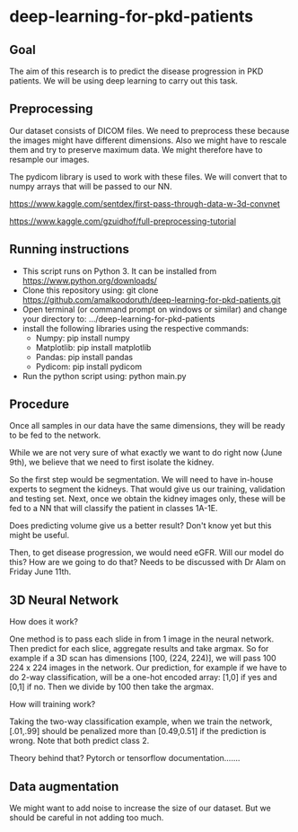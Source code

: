 # deep-learning-for-pkd-patients

## Goal
The aim of this research is to predict the disease progression in PKD patients. We will be using deep learning to carry out this task.

## Preprocessing
Our dataset consists of DICOM files. We need to preprocess these because the images might have different dimensions. Also we might have to rescale them and try to preserve maximum data. We might therefore have to resample our images. 

The pydicom library is used to work with these files. We will convert that to numpy arrays that will be passed to our NN.

https://www.kaggle.com/sentdex/first-pass-through-data-w-3d-convnet

https://www.kaggle.com/gzuidhof/full-preprocessing-tutorial

## Running instructions
* This script runs on Python 3. It can be installed from https://www.python.org/downloads/
* Clone this repository using: git clone https://github.com/amalkoodoruth/deep-learning-for-pkd-patients.git
* Open terminal (or command prompt on windows or similar) and change your directory to: .../deep-learning-for-pkd-patients
* install the following libraries using the respective commands:
  * Numpy: pip install numpy
  * Matplotlib: pip install matplotlib
  * Pandas: pip install pandas
  * Pydicom: pip install pydicom
* Run the python script using: python main.py

## Procedure
Once all samples in our data have the same dimensions, they will be ready to be fed to the network.

While we are not very sure of what exactly we want to do right now (June 9th), we believe that we need to first isolate the kidney. 

So the first step would be segmentation. We will need to have in-house experts to segment the kidneys. That would give us our training, validation and testing set.
Next, once we obtain the kidney images only, these will be fed to a NN that will classify the patient in classes 1A-1E. 

Does predicting volume give us a better result? Don't know yet but this might be useful.

Then, to get disease progression, we would need eGFR. Will our model do this? How are we going to do that? Needs to be discussed with Dr Alam on Friday June 11th.

## 3D Neural Network
How does it work? 

One method is to pass each slide in from 1 image in the neural network. Then predict for each slice, aggregate results and take argmax. So for example if a 3D scan has dimensions \[100, (224, 224)\], we will pass 100 224 x 224 images in the network. Our prediction, for example if we have to do 2-way classification, will be a one-hot encoded array: \[1,0\] if yes and \[0,1\] if no. Then we divide by 100 then take the argmax. 

How will training work? 

Taking the two-way classification example, when we train the network, \[.01,.99\] should be penalized more than \[0.49,0.51\] if the prediction is wrong. Note that both predict class 2. 

Theory behind that? Pytorch or tensorflow documentation.......

## Data augmentation
We might want to add noise to increase the size of our dataset. But we should be careful in not adding too much. 



